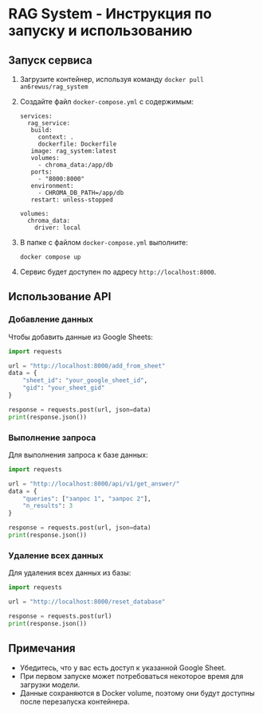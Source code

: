 # RAG System - Инструкция по запуску и использованию

## Запуск сервиса
1. Загрузите контейнер, используя команду `docker pull an6rewus/rag_system`
2. Создайте файл `docker-compose.yml` с содержимым:
   ```
   services:
     rag_service:
      build:
        context: .
        dockerfile: Dockerfile
      image: rag_system:latest
      volumes:
        - chroma_data:/app/db
      ports:
        - "8000:8000"
      environment:
        - CHROMA_DB_PATH=/app/db
      restart: unless-stopped

   volumes:
     chroma_data:
       driver: local
   ```

3. В папке с файлом `docker-compose.yml` выполните:
   ```
   docker compose up
   ```

4. Сервис будет доступен по адресу `http://localhost:8000`.

## Использование API

### Добавление данных

Чтобы добавить данные из Google Sheets:

```python
import requests

url = "http://localhost:8000/add_from_sheet"
data = {
    "sheet_id": "your_google_sheet_id",
    "gid": "your_sheet_gid"
}

response = requests.post(url, json=data)
print(response.json())
```

### Выполнение запроса

Для выполнения запроса к базе данных:

```python
import requests

url = "http://localhost:8000/api/v1/get_answer/"
data = {
    "queries": ["запрос 1", "запрос 2"],
    "n_results": 3
}

response = requests.post(url, json=data)
print(response.json())
```

### Удаление всех данных

Для удаления всех данных из базы:

```python
import requests

url = "http://localhost:8000/reset_database"

response = requests.post(url)
print(response.json())
```

## Примечания

- Убедитесь, что у вас есть доступ к указанной Google Sheet.
- При первом запуске может потребоваться некоторое время для загрузки модели.
- Данные сохраняются в Docker volume, поэтому они будут доступны после перезапуска контейнера.
